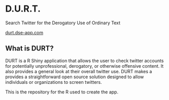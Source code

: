 # D.U.R.T.

Search Twitter for the Derogatory Use of Ordinary Text

<a href = durt.dse-app.com> durt.dse-app.com</a>

## What is DURT?

DURT is a R Shiny application that allows the user to check twitter accounts for potentially unprofessional, derogatory, or otherwise offensive content. It also provides a general look at their overall twitter use. DURT makes a provides a straightforward open source solution designed to allow individuals or organizations to screen twitters.

This is the repository for the R used to create the app. 